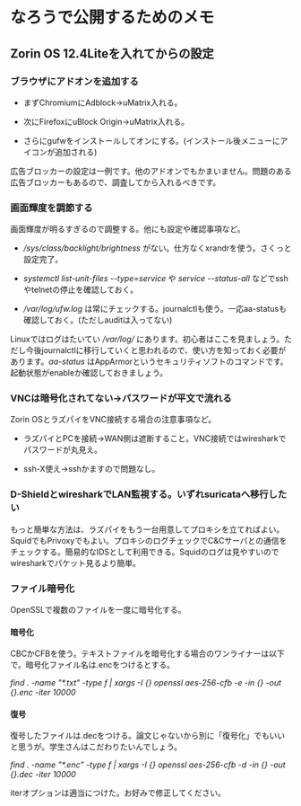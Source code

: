 # なろうで公開するためのメモ

## Zorin OS 12.4Liteを入れてからの設定

### ブラウザにアドオンを追加する

- まずChromiumにAdblock→uMatrix入れる。

- 次にFirefoxにuBlock Origin→uMatrix入れる。

- さらにgufwをインストールしてオンにする。(インストール後メニューにアイコンが追加される)

広告ブロッカーの設定は一例です。他のアドオンでもかまいません。問題のある広告ブロッカーもあるので、調査してから入れるべきです。

### 画面輝度を調節する

画面輝度が明るすぎるので調整する。他にも設定や確認事項など。

- */sys/class/backlight/brightness* がない。仕方なくxrandrを使う。さくっと設定完了。

- *systemctl list-unit-files --type=service* や *service --status-all* などでsshやtelnetの停止を確認しておく。

- */var/log/ufw.log* は常にチェックする。journalctlも使う。一応aa-statusも確認しておく。(ただしauditは入ってない)

Linuxではログはたいてい */var/log/* にあります。初心者はここを見ましょう。ただし今後journalctlに移行していくと思われるので、使い方を知っておく必要があります。*aa-status* はAppArmorというセキュリティソフトのコマンドです。起動状態がenableか確認しておきましょう。

### VNCは暗号化されてない→パスワードが平文で流れる

Zorin OSとラズパイをVNC接続する場合の注意事項など。

- ラズパイとPCを接続→WAN側は遮断すること。VNC接続ではwiresharkでパスワードが丸見え。

- ssh-X使え→sshかますので問題なし。

### D-ShieldとwiresharkでLAN監視する。いずれsuricataへ移行したい

もっと簡単な方法は、ラズパイをもう一台用意してプロキシを立てればよい。SquidでもPrivoxyでもよい。プロキシのログチェックでC&Cサーバとの通信をチェックする。簡易的なIDSとして利用できる。Squidのログは見やすいのでwiresharkでパケット見るより簡単。

### ファイル暗号化

OpenSSLで複数のファイルを一度に暗号化する。

#### 暗号化　

CBCかCFBを使う。テキストファイルを暗号化する場合のワンライナーは以下で。暗号化ファイル名は.encをつけるとする。

*find . -name "\*.txt" -type f | xargs -I {} openssl aes-256-cfb -e -in {} -out {}.enc -iter 10000*

#### 復号

復号したファイルは.decをつける。論文じゃないから別に「復号化」でもいいと思うが。学生さんはこだわりたいんでしょう。

*find . -name "\*.enc" -type f | xargs -I {} openssl aes-256-cfb -d -in {} -out {}.dec -iter 10000*

iterオプションは適当につけた。お好みで修正してください。

